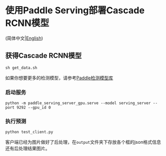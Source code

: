 # 使用Paddle Serving部署Cascade RCNN模型

(简体中文|[English](./README.md))

## 获得Cascade RCNN模型
```
sh get_data.sh
```
如果你想要更多的检测模型，请参考[Paddle检测模型库](https://github.com/PaddlePaddle/PaddleDetection/blob/release/0.2/docs/MODEL_ZOO_cn.md)

### 启动服务
```
python -m paddle_serving_server_gpu.serve --model serving_server --port 9292 --gpu_id 0
```

### 执行预测
```
python test_client.py
```

客户端已经为图片做好了后处理，在`output`文件夹下存放各个框的json格式信息还有后处理结果图片。
